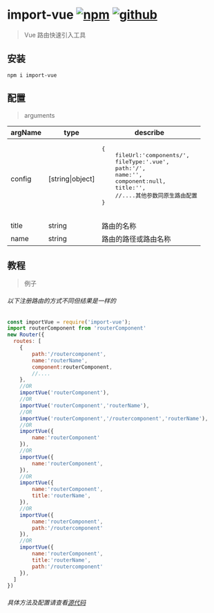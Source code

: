 # import-vue [![npm](https://img.shields.io/badge/npm-Install-zys8119.svg?colorB=cb3837&style=flat-square)](https://www.npmjs.com/package/import-vue)  [![github](https://img.shields.io/badge/github-<Code>-zys8119.svg?colorB=000000&style=flat-square)](https://github.com/zys8119/import-vue)

>Vue 路由快速引入工具

## 安装

```angular2html
npm i import-vue
```

## 配置
>arguments

<table class="table table-bordered table-striped">
    <thead>
        <tr>
          <th>argName</th>
          <th>type</th>
          <th>describe</th>
        </tr>
    </thead>
    <tbody>
        <tr>
            <td>config</td>
            <td>[string|object]</td>
            <td>
                <pre>
{
    fileUrl:'components/',
    fileType:'.vue',
    path:'/',
    name:'',
    component:null,
    title:'',
    //....其他参数同原生路由配置
}
                </pre>
            </td>
        </tr>
        <tr>
            <td>title</td>
            <td>string</td>
            <td>路由的名称</td>
        </tr>
        <tr>
            <td>name</td>
            <td>string</td>
            <td>路由的路径或路由名称</td>
        </tr>
    </tbody>
</table>

## 教程

>例子
###### 以下注册路由的方式不同但结果是一样的
```javascript
const importVue = require('import-vue');
import routerComponent from 'routerComponent'
new Router({
  routes: [
    {
        path:'/routercomponent',
        name:'routerName',
        component:routerComponent,
        //....
    },
    //OR
    importVue('routerComponent'),
    //OR
    importVue('routerComponent','routerName'),
    //OR
    importVue('routerComponent','/routercomponent','routerName'),
    //OR
    importVue({
        name:'routerComponent'
    }),
    //OR
    importVue({
        name:'routerComponent',
    }),
    //OR
    importVue({
        name:'routerComponent',
        title:'routerName',
    }),
    //OR
    importVue({
        name:'routerComponent',
        path:'/routercomponent'
    }),
    //OR
    importVue({
        name:'routerComponent',
        title:'routerName',
        path:'/routercomponent'
    }),
  ]
})
```

###### 具体方法及配置请查看[源代码](https://github.com/zys8119/import-vue/blob/master/index.js)